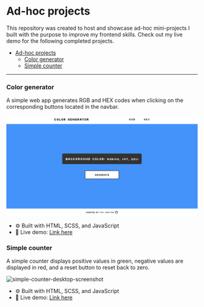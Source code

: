 # Ad-hoc projects
This repository was created to host and showcase ad-hoc mini-projects I built with the purpose to improve my frontend skills. Check out my live demo for the following completed projects.

* [Ad-hoc projects](#ad-hoc-projects)
    * [Color generator](#color-generator)
    * [Simple counter](#simple-counter)

---

### Color generator
A simple web app generates RGB and HEX codes when clicking on the corresponding buttons located in the navbar.

![color-generator-desktop-screenshot](./screenshots/color-generator.png)

- ⚙️ Built with HTML, SCSS, and JavaScript
- 🔗 Live demo: [Link here](https://thynguyen.dev/adhoc-projects/color-generator/index.html)

### Simple counter
A simple counter displays positive values in green, negative values are displayed in red, and a reset button to reset back to zero.

![simple-counter-desktop-screenshot](simple-counter.png)

- ⚙️ Built with HTML, SCSS, and JavaScript
- 🔗 Live demo: [Link here](https://thynguyen.dev/adhoc-projects/simple-counter/index.html)
